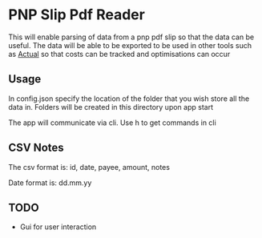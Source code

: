 # PNP Slip Pdf Reader

This will enable parsing of data from a pnp pdf slip so that the data can be useful.
The data will be able to be exported to be used in other tools such as [Actual](https://github.com/actualbudget/actual-server) so that costs can be tracked and optimisations can occur

## Usage
In config.json specify the location of the folder that you wish store all the data in.
Folders will be created in this directory upon app start

The app will communicate via cli.
Use h to get commands in cli

## CSV Notes
The csv format is:
id, date, payee, amount, notes

Date format is: dd.mm.yy

## TODO
- Gui for user interaction
